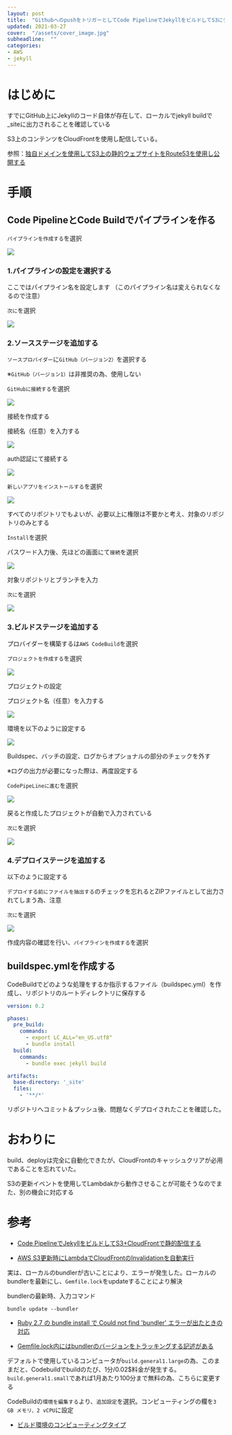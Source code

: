 ```yaml
---
layout: post
title:  "GithubへのpushをトリガーとしてCode PipelineでJekyllをビルドしてS3にデプロイする"
updated: 2021-03-27
cover:  "/assets/cover_image.jpg"
subheadline:  ""
categories: 
- AWS
- jekyll
---
```


# はじめに

すでにGitHub上にJekyllのコード自体が存在して、ローカルでjekyll buildで _siteに出力されることを確認している

S3上のコンテンツをCloudFrontを使用し配信している。

参照：[独自ドメインを使用してS3上の静的ウェブサイトをRoute53を使用し公開する](https://kurutasu.github.io/2019/06/18/aws-s3-route53)

# 手順

## Code PipelineとCode Buildでパイプラインを作る

`パイプラインを作成する`を選択

![](https://lh3.googleusercontent.com/pw/ACtC-3cEXu05cdBh4BsBO1W4Tlwla4LSlPJK6HQu72RE2c6DV2XDBEzAjDXtc3SzqletKb6rbVgBPznS3ZfHXYChZYLnD5kcUd1io4n7khEKaagzOMvUu4F7qPgVBVep_u3MjHVdyUjVNeWi_sWBfkObQ2xE=w1262-h517-no?authuser=0)

### 1.パイプラインの設定を選択する

ここではパイプライン名を設定します
（このパイプライン名は変えられなくなるので注意）

`次に`を選択

![](https://lh3.googleusercontent.com/pw/ACtC-3esLIMEMABlbbE29o8cCch1KHuvBG-5upxUH1OsvFLsP0LkA9GJe2PzxaCBDX8mNE_kj0ksuDHpibMDOLjT4w74j9dAWQ7AGnWlfYA5n80yyTLJLFGU9REH2VMAi0vnpNPZQmhMdqKsKksiIVUJ56q0=w1084-h550-no?authuser=0)

### 2.ソースステージを追加する

`ソースプロバイダー`に`GitHub（バージョン2）`を選択する

※`GitHub（バージョン1）`は非推奨の為、使用しない

`GitHubに接続する`を選択

![](https://lh3.googleusercontent.com/pw/ACtC-3cbX9h9eTKoRHx0BAaAhiJ8b6ZLXyMajnhIrsLNBWJKPK-QDFKTn4VyeXTNBApnY5ys6aVoIIiqw8tYP92ofSUH2_kcjZ7KFtqSm9PTZk6rUa8bPpgk1qVVOqtZAelx_k-J_d6O_mhPF0pifUA4129t=w1289-h555-no?authuser=0)

接続を作成する

接続名（任意）を入力する

![](https://lh3.googleusercontent.com/pw/ACtC-3fBJrjsWtoyYduvL1DvV5CoEZ2jOtJV_vRd6GNO77rnXU_tItWU_ywMYaK9XsAy8F9OEypP-CFq59Kk7XPDtwSEBtMz3vjMaoKT0sEWcUG1TyM3APv3SPTZMUoa1OFslxyAIlFmPDy1-0O7qy6O7XZM=w591-h281-no?authuser=0)

auth認証にて接続する

![](https://lh3.googleusercontent.com/pw/ACtC-3fzOV2xR-MrrR8cyvesa-8NRiPO6gIOU3KVLmdPJ-qLQKSFs2iXGE580y6h4HMa5nJPs_dih8hzNpomrQC85C4JmHk22RY9YAROEZlnh_x-7O8GjJFKXpuBkosvs4pD3SZ7PHPGiiHbauenH0JQyW-L=w561-h584-no?authuser=0)

`新しいアプリをインストールする`を選択

![](https://lh3.googleusercontent.com/pw/ACtC-3dAxvN4ghZltaQLPllEL3DzoGdKmSGZh4s9RoZa3Zyr_rkAY8V6fxRg4GmhzRT6mN97OJQnXmOTxhwORDePGV_uhFRIvNRY5zlny62GWj-Z4HHy3E2aMc-1XBOuDYJOiF1FzVmCKXm-1seoZhVOq6py=w898-h415-no?authuser=0)

すべてのリポジトリでもよいが、必要以上に権限は不要かと考え、対象のリポジトリのみとする

`Install`を選択

パスワード入力後、先ほどの画面にて`接続`を選択

![](https://lh3.googleusercontent.com/pw/ACtC-3e1OyuIb_ISdVMouVdknnKzT4Z3-qHSJEHR45ZuMRdnCsNaCiO131WRGpE15-9lUpGlrWrbZLZ9YqaqdV8IR2tfdbTjoxPBvYuLYIKVXOP28DmRPJpYh9wUYOUcI9iyyRnZcSakp0DdYSos-MA2y4US=w501-h635-no?authuser=0)

対象リポジトリとブランチを入力

`次に`を選択

![](https://lh3.googleusercontent.com/pw/ACtC-3f9_z4Zpy3pA5Gure84f-MFZP5ru62bqtEh8JWSNc_ffNVXTu2qnVgnuyuTOM_CRzoMcXJs1-9QKOrKZGiyCKF5O_2t70ilY-p1sGjLKgnXn-DfNK8g9frd0eyEk1jRIXTolx8QynoZW3YhCFygygWe=w689-h569-no?authuser=0)

### 3.ビルドステージを追加する

プロバイダーを構築するは`AWS CodeBuild`を選択

`プロジェクトを作成する`を選択

![](https://lh3.googleusercontent.com/pw/ACtC-3fRkmCPe0C79MD0s6fx5aXV5eEf6RUI3wjjWd423HzBp7vpl6KjXNcfIDvnwBIMUEPELnTVyEsJa2vd07pOYlbqZeBmJ5SW56j-7dqW6YLwJcmaTC7jx65k2IumWMnQ7UduNKeCdMSKkwuWVQ1deDy_=w1083-h565-no?authuser=0)

プロジェクトの設定

プロジェクト名（任意）を入力する

![](https://lh3.googleusercontent.com/pw/ACtC-3dpU9iD1GFvebQpjA4wgPumDjN9h8nka4KM6JXoTAFUtpx8ZmVcE0ZfdPNYba0N436zO1TlB9RiAjrN-4Hy5ZIEB5T1A-9UtCY5Dc_KHtz7qqnXk0UrJtFf8sXfsGPf6rqpLYq7lctD2V55GmAvUSfW=w577-h410-no?authuser=0)

環境を以下のように設定する

![](https://lh3.googleusercontent.com/pw/ACtC-3cnrt1uXlf23xApM-7lBKAOWsxz3ZaZWuBBBGgV6SeL4wcKxtenAEC7hg_JnwYsnc5k7uO2xo9PB1Bveh_ndpXGk2ZbiL7wfR-PF_yAZ-PZvqCXl_CkA26MLNvvSFEOLruxgxgBc9_D9ESuj-ZM5Rni=w545-h628-no?authuser=0)

Buildspec、バッチの設定、ログからオプショナルの部分のチェックを外す

※ログの出力が必要になった際は、再度設定する

`CodePipeLineに進む`を選択

![](https://lh3.googleusercontent.com/pw/ACtC-3eh7DMSjF0iM_ivylBXKN18_unvP_sALyd28BA1NjvbxlYNAo7pmg4BAdswb877Q3P5QljVfIFIqdVsStpJuXU-EKWOwqBWpmcrz9x08sgGPzI9w3I13gVMQM9rSJrtIcZf8ncMBvizQeduwwRNskui=w547-h560-no?authuser=0)

戻ると作成したプロジェクトが自動で入力されている

`次に`を選択

![](https://lh3.googleusercontent.com/pw/ACtC-3d2spR-RtwjWo_il1e4GEYYDHbI9mZUSouoNfpyimdtZPOnEL6biL0MjYvRm4F1uoAvxIC8wsYxYeqinC3b0SkOhwhG-J1Qp418kYTG0FeC8WgTxtqtiRPvdX6-RdQAwB3EtztkkJ8jb6jtL_BzymUa=w904-h549-no?authuser=0)

### 4.デプロイステージを追加する

以下のように設定する

`デプロイする前にファイルを抽出する`のチェックを忘れるとZIPファイルとして出力されてしまう為、注意

`次に`を選択

![](https://lh3.googleusercontent.com/pw/ACtC-3dHDTtV9tp7bsBs59Kf6zXE82QRYRY4LKTXL_tww9ulGfH2WL0uxoHoP3FV8sB-XRZDxomoSQJ5Of9UEZS5MpDUPmC_yiacojveZRmfTYKitjgFFRHhOkUZ-SBQ9cPYwpHk0blDsjHO8iS2BwEAg1IV=w901-h446-no?authuser=0)

作成内容の確認を行い、`パイプラインを作成する`を選択

## buildspec.ymlを作成する

CodeBuildでどのような処理をするか指示するファイル（buildspec.yml）を作成し、リポジトリのルートディレクトリに保存する

```buildspec.yml
version: 0.2

phases:
  pre_build:
    commands:
      - export LC_ALL="en_US.utf8"
      - bundle install
  build:
    commands:
      - bundle exec jekyll build

artifacts:
  base-directory: '_site'
  files:
    - '**/*'
```

リポジトリへコミット＆プッシュ後、問題なくデプロイされたことを確認した。

# おわりに

build、deployは完全に自動化できたが、CloudFrontのキャッシュクリアが必用であることを忘れていた。

S3の更新イベントを使用してLambdakから動作させることが可能そうなのでまた、別の機会に対応する

# 参考

* [Code PipelineでJekyllをビルドしてS3+CloudFrontで静的配信する](https://qiita.com/Nekoya3/items/20ec0fd15df893578c21)

* [AWS S3更新時にLambdaでCloudFrontのInvalidationを自動実行](https://qiita.com/kskinaba/items/dcf9693dd034517e114a)

実は、ローカルのbundlerが古いことにより、エラーが発生した。ローカルのbundlerを最新にし、`Gemfile.lock`をupdateすることにより解決

bundlerの最新時、入力コマンド

```
bundle update --bundler
```

* [Ruby 2.7 の bundle install で Could not find 'bundler' エラーが出たときの対応](https://qiita.com/uasi/items/8be1490b1735dae05e6a)

* [Gemfile.lock内にはbundlerのバージョンをトラッキングする記述がある](https://shinkufencer.hateblo.jp/entry/2019/05/20/000000)

デフォルトで使用しているコンピュータが`build.general1.large`の為、このままだと、Codebuildでbuildのたび、1分/0.02$料金が発生する。`build.general1.small`であれば1月あたり100分まで無料の為、こちらに変更する

CodeBuildの`環境を編集する`より、`追加設定`を選択。コンピューティングの欄を`3 GB メモリ、2 vCPU`に設定

* [ビルド環境のコンピューティングタイプ](https://docs.aws.amazon.com/ja_jp/codebuild/latest/userguide/build-env-ref-compute-types.html)

